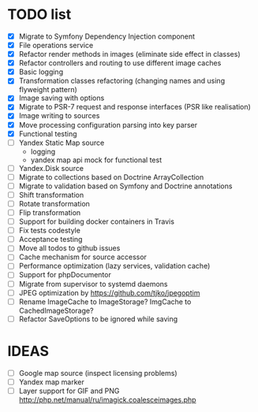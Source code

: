 # TODO list

- [x] Migrate to Symfony Dependency Injection component
- [x] File operations service
- [x] Refactor render methods in images (eliminate side effect in classes)
- [x] Refactor controllers and routing to use different image caches
- [x] Basic logging
- [x] Transformation classes refactoring (changing names and using flyweight pattern)
- [x] Image saving with options
- [x] Migrate to PSR-7 request and response interfaces (PSR like realisation)
- [x] Image writing to sources
- [x] Move processing configuration parsing into key parser
- [x] Functional testing
- [ ] Yandex Static Map source
  - logging
  - yandex map api mock for functional test
- [ ] Yandex.Disk source
- [ ] Migrate to collections based on Doctrine ArrayCollection
- [ ] Migrate to validation based on Symfony and Doctrine annotations
- [ ] Shift transformation
- [ ] Rotate transformation
- [ ] Flip transformation
- [ ] Support for building docker containers in Travis
- [ ] Fix tests codestyle
- [ ] Acceptance testing
- [ ] Move all todos to github issues
- [ ] Cache mechanism for source accessor
- [ ] Performance optimization (lazy services, validation cache)
- [ ] Support for phpDocumentor
- [ ] Migrate from supervisor to systemd daemons
- [ ] JPEG optimization by https://github.com/tjko/jpegoptim
- [ ] Rename ImageCache to ImageStorage? ImgCache to CachedImageStorage?
- [ ] Refactor SaveOptions to be ignored while saving

# IDEAS
- [ ] Google map source (inspect licensing problems)
- [ ] Yandex map marker
- [ ] Layer support for GIF and PNG http://php.net/manual/ru/imagick.coalesceimages.php
